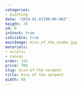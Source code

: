 ```yaml
---
categories:
- painting
date: "2019-01-01T00:00:00Z"
height: 70
id: 0
inStock: true
isVisible: true
mainImage: kiss_of_the_snake.jpg
materials:
- acrylic
- canvas
order: 193
price: 700
slug: kiss-of-the-serpent
title: Kiss of the serpent
width: 50
---
```


